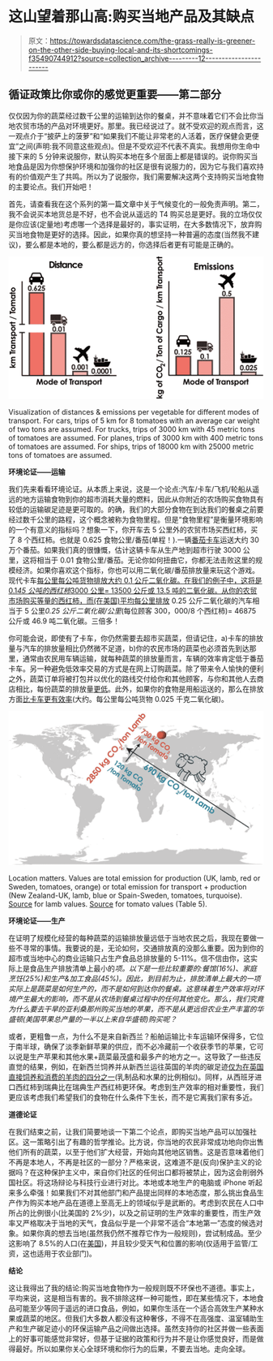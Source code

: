 # 这山望着那山高:购买当地产品及其缺点

> 原文：<https://towardsdatascience.com/the-grass-really-is-greener-on-the-other-side-buying-local-and-its-shortcomings-f35490744912?source=collection_archive---------12----------------------->

## 循证政策比你或你的感觉更重要——第二部分

仅仅因为你的蔬菜经过数千公里的运输到达你的餐桌，并不意味着它们不会比你当地农贸市场的产品对环境更好。那里。我已经说过了。就不受欢迎的观点而言，这一观点介于“披萨上的菠萝”和“如果我们不能让非常老的人活着，医疗保健会更便宜”之间(声明:我不同意这些观点)。但是不受欢迎不代表不真实。我想用你生命中接下来的 5 分钟来说服你，默认购买本地在多个层面上都是错误的。说你购买当地食品是因为你想保护环境和加强你的社区是很有说服力的，因为它与我们喜欢持有的价值观产生了共鸣。所以为了说服你，我们需要解决这两个支持购买当地食物的主要论点。我们开始吧！

首先，请查看我在这个系列的第一篇文章中关于气候变化的一般免责声明。第二，我不会说买本地货总是不好，也不会说从遥远的 T4 购买总是更好。我的立场仅仅是你应该(定量地)考虑哪一个选择是最好的，事实证明，在大多数情况下，放弃购买当地食物是更好的选择。因此，如果你真的想坚持一种普遍的态度(当然我不建议)，要么都是本地的，要么都是远方的，你选择后者更有可能是正确的。

![](img/a570db2612f2f7aa435fffe8ea34b421.png)

Visualization of distances & emissions per vegetable for different modes of transport. For cars, trips of 5 km for 8 tomatoes with an average car weight of two tons are assumed. For trucks, trips of 3000 km with 45 metric tons of tomatoes are assumed. For planes, trips of 3000 km with 400 metric tons of tomatoes are assumed. For ships, trips of 18000 km with 25000 metric tons of tomatoes are assumed.

**环境论证——运输**

我们先来看看环境论证。从本质上来说，这是一个论点:汽车/卡车/飞机/轮船从遥远的地方运输食物到你的超市消耗大量的燃料，因此从你附近的农场购买食物具有较低的运输碳足迹是更可取的。的确，我们的大部分食物在到达我们的餐桌之前要经过数千公里的路程，这个概念被称为食物里程。但是“食物里程”是衡量环境影响的一个有意义的指标吗？想象一下，你开车去 5 公里外的农贸市场买西红柿，买了 8 个西红柿。也就是 0.625 食物公里/番茄(单程！).一辆[番茄卡车](http://www.ctga.org/TomatoFacts)运送大约 30 万个番茄。如果我们真的很慷慨，估计这辆卡车从生产地到超市行驶 3000 公里，这将相当于 0.01 食物公里/番茄。无论你如何扭曲它，你都无法击败这里的规模经济。如果你喜欢这个指标，你也可以用二氧化碳/番茄排放量来玩这个游戏。现代卡车[每公里每公吨货物排放大约 0.1 公斤二氧化碳。在我们的例子中，这将是 0.1*45 公吨的西红柿*3000 公里= 13500 公斤或 13.5 吨的二氧化碳。从你的农贸市场购买等量的西红柿，而(在美国)](https://timeforchange.org/co2-emissions-shipping-goods)[平均每公里排放](https://www.epa.gov/greenvehicles/greenhouse-gas-emissions-typical-passenger-vehicle) 0.25 公斤二氧化碳的汽车相当于 5 公里*0.25 公斤二氧化碳/公里*(每位顾客 300，000/8 个西红柿)= 46875 公斤或 46.9 吨二氧化碳。三倍多！

你可能会说，即使有了卡车，你仍然需要去超市买蔬菜，但请记住，a)卡车的排放量与汽车的排放量相比仍然微不足道，b)你的农民市场的蔬菜也必须首先到达那里，通常由农民用车辆运输，就每种蔬菜的排放量而言，车辆的效率肯定低于番茄卡车。另一种避免低效率交易的方式是在网上订购蔬菜。除了带来令人愉快的便利之外，蔬菜订单将被打包并以优化的路线交付给你和其他顾客，与你和其他人去商店相比，每份蔬菜的排放量[更低](https://www.sciencedaily.com/releases/2009/02/090202113553.htm)。此外，如果你的食物是用船运送的，那么在排放方面[比卡车更有效率](https://timeforchange.org/co2-emissions-shipping-goods)(大约。每公里每公吨货物 0.025 千克二氧化碳)。

![](img/b7d3612c88e75ac2a7d3485a8a528d17.png)

Location matters. Values are total emission for production (UK, lamb, red or Sweden, tomatoes, orange) or total emission for transport + production (New Zealand-UK, lamb, blue or Spain-Sweden, tomatoes, turquoise). [Source](https://www.nytimes.com/2007/08/06/opinion/06mcwilliams.html) for lamb values. [Source](https://www.portofgothenburg.com/globalassets/broschyrer/report-9_tomtao.pdf) for tomato values (Table 5).

**环境论证——生产**

在证明了规模化经营的每种蔬菜的运输排放量远低于当地农民之后，我现在要做一些不寻常的事情。我要说的是，无论如何，交通排放真的没那么重要。因为到你的超市或当地中心的商业运输只占生产食品总排放量的 5-11%。信不信由你，这实际上是食品生产排放清单上最小的*项。以下是一些比较重要的:餐馆(16%)、家庭烹饪(25%)和生产&加工食品(45%)。因此，到目前为止，排放清单上最大的一项实际上是蔬菜是如何生产的，而不是如何到达你的餐桌。这意味着生产效率将对环境产生最大的影响，而不是从农场到餐桌过程中的任何其他变化。那么，我们究竟为什么要去干旱的亚利桑那州购买当地的苹果，而不是从更远但农业生产丰富的华盛顿(美国苹果总产量的一半以上来自华盛顿)购买呢？*

或者，更粗鲁一点，为什么不是来自新西兰？船舶运输比卡车运输环保得多，它位于南半球，确保了淡季新鲜苹果的供应，而不必冷藏前一个收获季节的苹果，它可以说是生产苹果和其他水果+蔬菜最茂盛和最多产的地方之一。这导致了一些违反直觉的结果，例如，在新西兰饲养并从新西兰运往英国的羊肉的碳足迹[仅为在英国直接饲养和消费的羊肉的四分之一](https://www.nytimes.com/2007/08/06/opinion/06mcwilliams.html)(乳制品和水果的比例相似)。同样，从西班牙进口西红柿到瑞典比在瑞典生产西红柿更环保。考虑到生产效率的相对重要性，我们更应该考虑我们希望我们的食物在什么条件下生长，而不是它离我们家有多近。

**道德论证**

在我们结束之前，让我们简要地谈一下第二个论点，即购买当地产品可以加强社区。这一策略引出了有趣的哲学推论。比方说，你当地的农民非常成功地向你出售他们所有的蔬菜，以至于他们扩大经营，开始向其他地区销售。这是否意味着他们不再是本地人，不再是社区的一部分？严格来说，这难道不是(反向)保护主义的论据吗？在这种保护主义中，来自你们社区的任何出口都将被禁止，因为这会削弱外国社区。将这场辩论与科技行业进行对比。本地或本地生产的电脑或 iPhone 听起来多么牵强！如果我们不对其他部门和产品提出同样的本地态度，那么挑出食品生产作为购买本地产品在道德上至高无上的领域似乎是武断的。考虑到农民在人口中所占的比例很小(比美国的 2%少)，以及之前证明的生产效率的重要性，而生产效率又严格取决于当地的天气，食品似乎是一个非常不适合“本地第一”态度的候选对象。如果你真的想去当地(虽然我仍然不推荐它作为一般规则)，尝试制成品。至少这影响了 8.5%的人口(在[美国](https://www.thebalance.com/u-s-manufacturing-what-it-is-statistics-and-outlook-3305575))，并且较少受天气和位置的影响(仅适用于监管/工资，这也适用于农业部门)。

**结论**

这让我得出了我的结论:购买当地食物作为一般规则既不环保也不道德。事实上，平均来说，这是相当有害的。我不排除这样一种可能性，即在某些情况下，本地食品可能至少等同于遥远的进口食品，例如，如果你生活在一个适合高效生产某种水果或蔬菜的地区。但我们大多数人都没有这种奢侈，不得不在高强度、温室辅助生产和生产碳足迹小的环保运输产品之间做出选择。虽然支持你的社区并做一些表面上的好事可能感觉非常好，但基于证据的政策和行为并不是让你感觉良好，而是做得最好。所以如果你关心全球环境和你行为的后果，不要去当地。走向全球。
